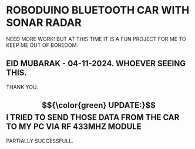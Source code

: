 # ROBODUINO BLUETOOTH CAR WITH SONAR RADAR

NEED MORE WORK! BUT AT THIS TIME IT IS A FUN PROJECT FOR ME TO KEEP ME OUT OF BOREDOM.

## EID MUBARAK - 04-11-2024. WHOEVER SEEING THIS.

THANK YOU.


## $${\color{green} UPDATE:}$$ I TRIED TO SEND THOSE DATA FROM THE CAR TO MY PC VIA RF 433MHZ MODULE
PARTIALLY SUCCESSFULL.
